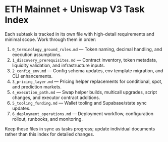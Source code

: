 # ETH Mainnet + Uniswap V3 Task Index

Each subtask is tracked in its own file with high-detail requirements and minimal scope. Work through them in order:

1. `0_terminology_ground_rules.md` — Token naming, decimal handling, and execution assumptions.
2. `1_discovery_prerequisites.md` — Contract inventory, token metadata, liquidity validation, and infrastructure inputs.
3. `2_config_env.md` — Config schema updates, env template migration, and CLI enhancements.
4. `3_pricing_layer.md` — Pricing helper replacements for conditional, spot, and prediction markets.
5. `4_execution_path.md` — Swap helper builds, multicall upgrades, script changes, and executor contract additions.
6. `5_tooling_funding.md` — Wallet tooling and Supabase/state sync updates.
7. `6_deployment_operations.md` — Deployment workflow, configuration rollout, runbooks, and monitoring.

Keep these files in sync as tasks progress; update individual documents rather than this index for detailed changes.
